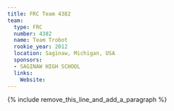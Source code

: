 ```yaml
---
title: FRC Team 4382
team:
  type: FRC
  number: 4382
  name: Team Trobot
  rookie_year: 2012
  location: Saginaw, Michigan, USA
  sponsors:
  - SAGINAW HIGH SCHOOL
  links:
    Website:
---
```


{% include remove_this_line_and_add_a_paragraph %}